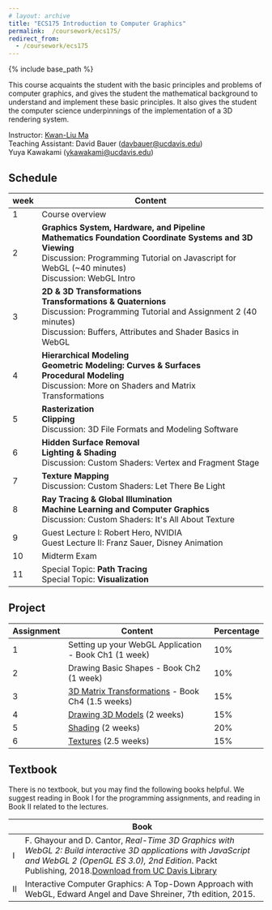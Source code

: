 ```yaml
---
# layout: archive
title: "ECS175 Introduction to Computer Graphics"
permalink:  /coursework/ecs175/
redirect_from:
  - /coursework/ecs175
---
```


{% include base_path %}


This course acquaints the student with the basic principles and problems of computer graphics, and gives the student the mathematical background to understand and implement these basic principles. It also gives the student the computer science underpinnings of the implementation of a 3D rendering system. 

Instructor: [Kwan-Liu Ma](https://www.cs.ucdavis.edu/~ma)<br>
Teaching Assistant:	David Bauer ([davbauer@ucdavis.edu](mailto:taneuroth@ucdavis.edu))<br>
                    		Yuya Kawakami ([ykawakami@ucdavis.edu](mailto:kawakami@ucdavis.edu))



## Schedule

| week | Content                                                      |
| ---- | ------------------------------------------------------------ |
| 1    | Course overview                                              |
| 2    | **Graphics System, Hardware, and Pipeline**<br>**Mathematics Foundation**  **Coordinate Systems and 3D Viewing** <br>Discussion: Programming Tutorial on Javascript for WebGL (~40 minutes) <br>Discussion: WebGL Intro |
| 3    | **2D & 3D Transformations**<br>**Transformations & Quaternions**<br>Discussion: Programming Tutorial and Assignment 2 (40 minutes)<br>Discussion: Buffers, Attributes and Shader Basics in WebGL |
| 4    | **Hierarchical Modeling**<br>**Geometric Modeling: Curves & Surfaces**<br>**Procedural Modeling**<br>Discussion: More on Shaders and Matrix Transformations |
| 5    | **Rasterization**<br>**Clipping**<br>Discussion: 3D File Formats and Modeling Software |
| 6    | **Hidden Surface Removal**<br>**Lighting & Shading** <br>Discussion: Custom Shaders: Vertex and Fragment Stage |
| 7    | **Texture Mapping**<br>Discussion: Custom Shaders: Let There Be Light |
| 8    | **Ray Tracing & Global Illumination**<br>**Machine Learning and Computer Graphics**<br>Discussion: Custom Shaders: It's All About Texture |
| 9    | Guest Lecture I: Robert Hero, NVIDIA<br>Guest Lecture II: Franz Sauer, Disney Animation |
| 10   | Midterm Exam                                                 |
| 11   | Special Topic: **Path Tracing**<br>Special Topic: **Visualization** |



## Project	

| Assignment | Content                                               | Percentage |
| ---------- | ----------------------------------------------------- | ---------- |
| 1          | Setting up your WebGL Application - Book Ch1 (1 week) | 10%        |
| 2          | Drawing Basic Shapes - Book Ch2 (1 week)              | 10%        |
| 3          | [3D Matrix Transformations]() - Book Ch4 (1.5 weeks)  | 15%        |
| 4          | [Drawing 3D Models]() (2 weeks)                       | 15%        |
| 5          | [Shading]() (2 weeks)                                 | 20%        |
| 6          | [Textures]() (2.5 weeks)                              | 15%        |



## Textbook

There is no textbook, but you may find the following books helpful. We suggest reading in Book I for the programming assignments, and reading in Book II related to the lectures.

|      | Book                                                         |
| ---- | ------------------------------------------------------------ |
| I    | F. Ghayour and D. Cantor, *Real-Time 3D Graphics with WebGL 2: Build interactive 3D applications with JavaScript and WebGL 2 (OpenGL ES 3.0), 2nd Edition*. Packt Publishing, 2018.[Download from UC Davis Library](https://search.library.ucdavis.edu/permalink/01UCD_INST/1hjlc2p/cdi_proquest_ebookcentral_EBC5675779) |
| II   | Interactive Computer Graphics: A Top-Down Approach with WebGL, Edward Angel and Dave Shreiner, 7th edition, 2015. |

 
